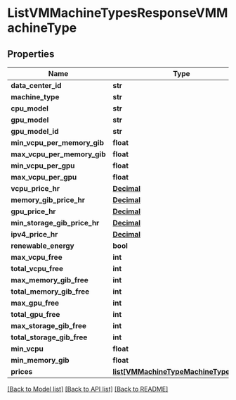 # ListVMMachineTypesResponseVMMachineType

## Properties
Name | Type | Description | Notes
------------ | ------------- | ------------- | -------------
**data_center_id** | **str** |  | 
**machine_type** | **str** |  | 
**cpu_model** | **str** |  | 
**gpu_model** | **str** |  | 
**gpu_model_id** | **str** |  | 
**min_vcpu_per_memory_gib** | **float** |  | 
**max_vcpu_per_memory_gib** | **float** |  | 
**min_vcpu_per_gpu** | **float** |  | 
**max_vcpu_per_gpu** | **float** |  | 
**vcpu_price_hr** | [**Decimal**](Decimal.md) |  | 
**memory_gib_price_hr** | [**Decimal**](Decimal.md) |  | 
**gpu_price_hr** | [**Decimal**](Decimal.md) |  | 
**min_storage_gib_price_hr** | [**Decimal**](Decimal.md) |  | 
**ipv4_price_hr** | [**Decimal**](Decimal.md) |  | 
**renewable_energy** | **bool** |  | 
**max_vcpu_free** | **int** |  | 
**total_vcpu_free** | **int** |  | 
**max_memory_gib_free** | **int** |  | 
**total_memory_gib_free** | **int** |  | 
**max_gpu_free** | **int** |  | 
**total_gpu_free** | **int** |  | 
**max_storage_gib_free** | **int** |  | 
**total_storage_gib_free** | **int** |  | 
**min_vcpu** | **float** |  | 
**min_memory_gib** | **float** |  | 
**prices** | [**list[VMMachineTypeMachineTypePrice]**](VMMachineTypeMachineTypePrice.md) |  | 

[[Back to Model list]](../README.md#documentation-for-models) [[Back to API list]](../README.md#documentation-for-api-endpoints) [[Back to README]](../README.md)


